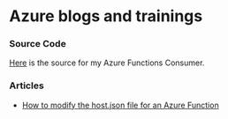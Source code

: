 # Azure blogs and trainings

### Source Code
[Here][SOURCE1] is the source for my Azure Functions Consumer. 

### Articles
+ [How to modify the host.json file for an Azure Function][LINK1]




[SOURCE1]: https://github.com/benperk/AzureFunctionConsumer
[LINK1]: https://benperk.github.io/csharp/lesson-1-sql-server-data-access-gridview.html
